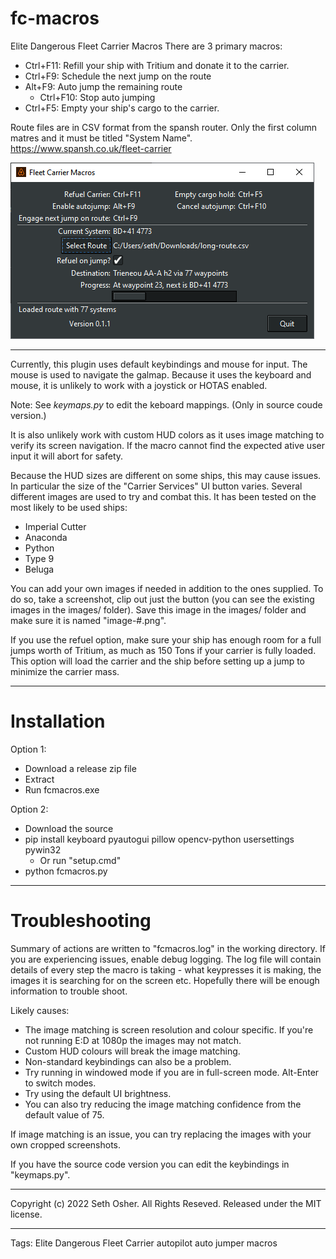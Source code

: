 # fc-macros
Elite Dangerous Fleet Carrier Macros
There are 3 primary macros:
* Ctrl+F11: Refill your ship with Tritium and donate it to the carrier.
* Ctrl+F9: Schedule the next jump on the route
* Alt+F9: Auto jump the remaining route
  * Ctrl+F10: Stop auto jumping
* Ctrl+F5: Empty your ship's cargo to the carrier.

Route files are in CSV format from the spansh router.  Only the first column matres and it must be titled 
"System Name".  https://www.spansh.co.uk/fleet-carrier

![screenshot](images/screenshot.png)

------

Currently, this plugin uses default keybindings and mouse for input.  The mouse is used to navigate the galmap.
Because it uses the keyboard and mouse, it is unlikely to work with a joystick or HOTAS enabled.

Note: See _keymaps.py_ to edit the keboard mappings.  (Only in source coude version.)

It is also unlikely work with custom HUD colors as it uses image
matching to verify its screen navigation.  If the macro cannot find the expected 
ative
user input it will abort for safety.

Because the HUD sizes are different on some ships, this may cause issues.  
In particular the size of the "Carrier Services" UI button varies.
Several different images are used to try and combat this. 
It has been tested on the most likely to be used ships:
* Imperial Cutter
* Anaconda
* Python
* Type 9
* Beluga

You can add your own images if needed in addition to the ones supplied. 
To do so, take a screenshot, clip out just the button (you can see the existing images in the images/ folder).
Save this image in the images/ folder and make sure it is named "image-#.png".

If you use the refuel option, make sure your ship has enough room for a full jumps worth of Tritium, 
as much as 150 Tons if your carrier is fully loaded.   This option will load the carrier and the ship before 
setting up a jump to minimize the carrier mass.

---------------

# Installation

Option 1:
* Download a release zip file
* Extract
* Run fcmacros.exe

Option 2:
* Download the source
* pip install keyboard pyautogui pillow opencv-python usersettings pywin32
  * Or run "setup.cmd"
* python fcmacros.py

-----------------

# Troubleshooting

Summary of actions are written to "fcmacros.log" in the working directory.
If you are experiencing issues, enable debug logging.  The log file will contain
details of every step the macro is taking - what keypresses it is making, 
the images it is searching for on the screen etc.   Hopefully there will be enough
information to trouble shoot.

Likely causes:
* The image matching is screen resolution and colour specific.  If you're not running E:D at 1080p the images may not match.
* Custom HUD colours will break the image matching.
* Non-standard keybindings can also be a problem.
* Try running in windowed mode if you are in full-screen mode.  Alt-Enter to switch modes.
* Try using the default UI brightness.
* You can also try reducing the image matching confidence from the default value of 75.

If image matching is an issue, you can try replacing the images with your own cropped screenshots.

If you have the source code version you can edit the keybindings in "keymaps.py".



-----------------

Copyright (c) 2022 Seth Osher. All Rights Reseved.
Released under the MIT license.

------------------
Tags: Elite Dangerous Fleet Carrier autopilot auto jumper macros
